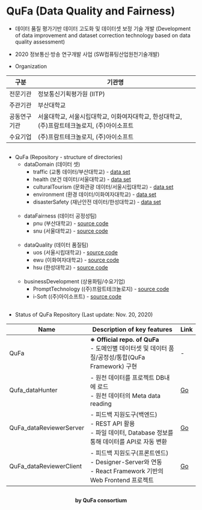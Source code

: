 # **QuFa** (Data **Qu**ality and **Fa**irness)

- 데이터 품질 평가기반 데이터 고도화 및 데이터셋 보정 기술 개발 (Development of data improvement and dataset correction technology based on data quality assessment)

- 2020 정보통신·방송 연구개발 사업 (SW컴퓨팅산업원천기술개발)

- Organization

| 구분 | 기관명 |
| ------ | ------ |
| 전문기관 | 정보통신기획평가원 (IITP) |
| 주관기관 | 부산대학교 |
| 공동연구기관 | 서울대학교, 서울시립대학교, 이화여자대학교, 한성대학교, (주)프람트테크놀로지, (주)아이소프트 |
| 수요기업 | (주)프람트테크놀로지, (주)아이소프트 |

##

<ul>
    <li>
      <label>QuFa (Repository - structure of directories)</label>
      <ul>
        <li>
          <label>dataDomain (데이터 셋)</label>
          <ul>
            <li>
                <label>traffic (교통 데이터/부산대학교) - <a href="https://gitlab.com/qufa/qufa/-/tree/master/dataDomain/traffic/dataSet">data set</a></label>
            </li>
            <li>
                <label>health (보건 데이터/서울대학교) - <a href="https://gitlab.com/qufa/qufa/-/tree/master/dataDomain/health/dataSet">data set</a></label>
            </li>
            <li>
                <label>culturalTourism (문화관광 데이터/서울시립대학교) - <a href="https://gitlab.com/qufa/qufa/-/tree/master/dataDomain/culturalTourism/dataSet">data set</a></label>
            </li>
            <li>
                <label>environment (환경 데이터/이화여자대학교) - <a href="https://gitlab.com/qufa/qufa/-/tree/master/dataDomain/environment/dataSet">data set</a></label>
            </li>
            <li>
                <label>disasterSafety (재난안전 데이터/한성대학교) - <a href="https://gitlab.com/qufa/qufa/-/tree/master/dataDomain/disasterSafety/dataSet">data set</a></label>
            </li>
          </ul>
        </li><br>
        <li>
          <label>dataFairness (데이터 공정성팀)</label>
          <ul>
            <li>
                <label>pnu (부산대학교) - <a href=https://gitlab.com/qufa/qufa/-/tree/master/dataFairness/pnu>source code</a></label>
            </li>
            <li>
                <label>snu (서울대학교) - <a href=https://gitlab.com/qufa/qufa/-/tree/master/dataFairness/snu>source code</a></label>
            </li>
          </ul>
        </li><br>
        <li>
          <label>dataQuality (데이터 품질팀)</label>
          <ul>
            <li>
                <label>uos (서울시립대학교) - <a href=https://gitlab.com/qufa/qufa/-/tree/master/dataQuality/uos>source code</a></label>
            </li>
            <li>
                <label>ewu (이화여자대학교) - <a href=https://gitlab.com/qufa/qufa/-/tree/master/dataQuality/ewu>source code</a></label>
            </li>
            <li>
                <label>hsu (한성대학교) - <a href=https://gitlab.com/qufa/qufa/-/tree/master/dataQuality/hsu>source code</a></label>
            </li>
          </ul>
        </li><br>
        <li>
          <label>businessDevelopment (상용화팀/수요기업)</label>
          <ul>
            <li>
                <label>PromptTechnology ((주)프람트테크놀로지) - <a href=https://gitlab.com/qufa/qufa/-/tree/master/businessDevelopment/PromptTechnology>source code</a></label>
            </li>
            <li>
                <label>i-Soft ((주)아이소프트) - <a href=https://gitlab.com/qufa/qufa/-/tree/master/businessDevelopment/I-Soft>source code</a></label>
            </li>
          </ul>
        </li>
      </ul>
    </li>
</ul>

##
- Status of QuFa Repository (Last update: Nov. 20, 2020)

| Name | Description of key features  | Link |
| ------ | ------ | ------ |
| QuFa | **※ Official repo. of QuFa**<br> - 도메인별 데이터셋 및 데이터 품질/공정성/통합(QuFa Framework) 구현 | - |
| Qufa_dataHunter | - 원천 데이터를 프로젝트 DB내에 로드<br> - 원천 데이터의 Meta data reading | <a href=https://gitlab.com/qufa/qufa_datahunter target="_blank">Go</a> |
| QuFa_dataReviewerServer | - 피드백 지원도구(백엔드)<br> - REST API 활용<br> - 파일 데이터, Database 정보를 통해 데이터를 API로 자동 변환 | <a href=https://gitlab.com/qufa/qufa_datareviewerserver target="_blank">Go</a> |
| QuFa_dataReviewerClient | - 피드백 지원도구(프론트엔드)<br> - Designer-Server와 연동<br> - React Framework 기반의 Web Frontend 프로젝트 | <a href=https://gitlab.com/qufa/qufa_datareviewerclient target="_blank">Go</a> |

##
<div align="center"><strong>by QuFa consortium</strong></div>